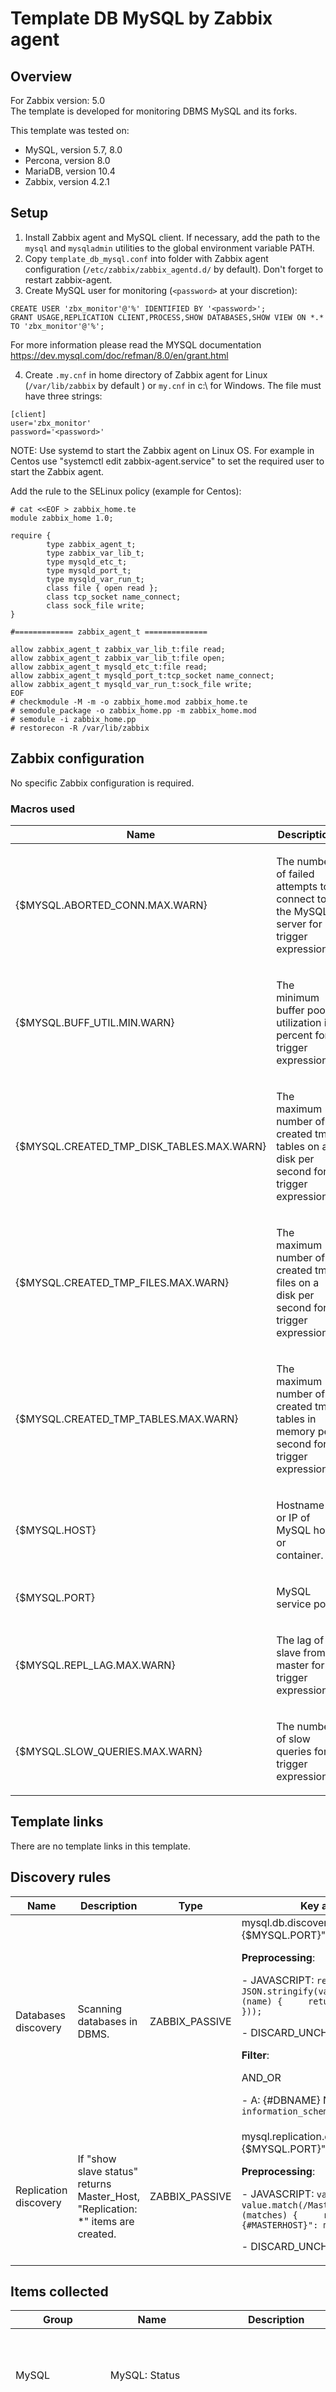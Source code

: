 
# Template DB MySQL by Zabbix agent

## Overview

For Zabbix version: 5.0  
The template is developed for monitoring DBMS MySQL and its forks.

This template was tested on:

- MySQL, version 5.7, 8.0
- Percona, version 8.0
- MariaDB, version 10.4
- Zabbix, version 4.2.1

## Setup

1. Install Zabbix agent and MySQL client. If necessary, add the path to the `mysql` and `mysqladmin` utilities to the global environment variable PATH.
2. Copy `template_db_mysql.conf` into folder with Zabbix agent configuration (`/etc/zabbix/zabbix_agentd.d/` by default). Don't forget to restart zabbix-agent.
3. Create MySQL user for monitoring (`<password>` at your discretion):

```text
CREATE USER 'zbx_monitor'@'%' IDENTIFIED BY '<password>';
GRANT USAGE,REPLICATION CLIENT,PROCESS,SHOW DATABASES,SHOW VIEW ON *.* TO 'zbx_monitor'@'%';
```

For more information please read the MYSQL documentation https://dev.mysql.com/doc/refman/8.0/en/grant.html

4. Create `.my.cnf` in home directory of Zabbix agent for Linux (`/var/lib/zabbix` by default ) or `my.cnf` in c:\ for Windows. The file must have three strings:

```text
[client]
user='zbx_monitor'
password='<password>'
```
NOTE: Use systemd to start the Zabbix agent on Linux OS. 
For example in Centos use "systemctl edit zabbix-agent.service" to set the required user to start the Zabbix agent. 

Add the rule to the SELinux policy (example for Centos):

```text
# cat <<EOF > zabbix_home.te
module zabbix_home 1.0;

require {
        type zabbix_agent_t;
        type zabbix_var_lib_t;
        type mysqld_etc_t;
        type mysqld_port_t;
        type mysqld_var_run_t;
        class file { open read };
        class tcp_socket name_connect;
        class sock_file write;
}

#============= zabbix_agent_t ==============

allow zabbix_agent_t zabbix_var_lib_t:file read;
allow zabbix_agent_t zabbix_var_lib_t:file open;
allow zabbix_agent_t mysqld_etc_t:file read;
allow zabbix_agent_t mysqld_port_t:tcp_socket name_connect;
allow zabbix_agent_t mysqld_var_run_t:sock_file write;
EOF
# checkmodule -M -m -o zabbix_home.mod zabbix_home.te
# semodule_package -o zabbix_home.pp -m zabbix_home.mod
# semodule -i zabbix_home.pp
# restorecon -R /var/lib/zabbix
```

## Zabbix configuration

No specific Zabbix configuration is required.

### Macros used

|Name|Description|Default|
|----|-----------|-------|
|{$MYSQL.ABORTED_CONN.MAX.WARN} |<p>The number of failed attempts to connect to the MySQL server for trigger expression.</p> |`3` |
|{$MYSQL.BUFF_UTIL.MIN.WARN} |<p>The minimum buffer pool utilization in percent for trigger expression.</p> |`50` |
|{$MYSQL.CREATED_TMP_DISK_TABLES.MAX.WARN} |<p>The maximum number of created tmp tables on a disk per second for trigger expressions.</p> |`10` |
|{$MYSQL.CREATED_TMP_FILES.MAX.WARN} |<p>The maximum number of created tmp files on a disk per second for trigger expressions.</p> |`10` |
|{$MYSQL.CREATED_TMP_TABLES.MAX.WARN} |<p>The maximum number of created tmp tables in memory per second for trigger expressions.</p> |`30` |
|{$MYSQL.HOST} |<p>Hostname or IP of MySQL host or container.</p> |`localhost` |
|{$MYSQL.PORT} |<p>MySQL service port.</p> |`3306` |
|{$MYSQL.REPL_LAG.MAX.WARN} |<p>The lag of slave from master for trigger expression.</p> |`30m` |
|{$MYSQL.SLOW_QUERIES.MAX.WARN} |<p>The number of slow queries for trigger expression.</p> |`3` |

## Template links

There are no template links in this template.

## Discovery rules

|Name|Description|Type|Key and additional info|
|----|-----------|----|----|
|Databases discovery |<p>Scanning databases in DBMS.</p> |ZABBIX_PASSIVE |mysql.db.discovery["{$MYSQL.HOST}","{$MYSQL.PORT}"]<p>**Preprocessing**:</p><p>- JAVASCRIPT: `return JSON.stringify(value.split("\n").map(function (name) {     return ({"{#DBNAME}": name}); }));`</p><p>- DISCARD_UNCHANGED_HEARTBEAT: `1d`</p><p>**Filter**:</p>AND_OR <p>- A: {#DBNAME} NOT_MATCHES_REGEX `information_schema`</p> |
|Replication discovery |<p>If "show slave status" returns Master_Host, "Replication: *" items are created.</p> |ZABBIX_PASSIVE |mysql.replication.discovery["{$MYSQL.HOST}","{$MYSQL.PORT}"]<p>**Preprocessing**:</p><p>- JAVASCRIPT: `var matches = value.match(/Master_Host.*>(.*)<.*/); if (matches) {     return JSON.stringify([{"{#MASTERHOST}": matches[1]}]); } return '[]';`</p><p>- DISCARD_UNCHANGED_HEARTBEAT: `1d`</p> |

## Items collected

|Group|Name|Description|Type|Key and additional info|
|-----|----|-----------|----|---------------------|
|MySQL |MySQL: Status | |ZABBIX_PASSIVE |mysql.ping["{$MYSQL.HOST}","{$MYSQL.PORT}"]<p>**Preprocessing**:</p><p>- JAVASCRIPT: `return value.indexOf('is alive') !== -1 ? 1 : 0;`</p><p>- DISCARD_UNCHANGED_HEARTBEAT: `10m`</p> |
|MySQL |MySQL: Version | |ZABBIX_PASSIVE |mysql.version["{$MYSQL.HOST}","{$MYSQL.PORT}"]<p>**Preprocessing**:</p><p>- REGEX: `(Server version)\s+(.+) \2`</p><p>- DISCARD_UNCHANGED_HEARTBEAT: `1d`</p> |
|MySQL |MySQL: Uptime |<p>The number of seconds that the server has been up.</p> |DEPENDENT |mysql.uptime<p>**Preprocessing**:</p><p>- XMLPATH: `/resultset/row[field/text()='Uptime']/field[@name='Value']/text()`</p> |
|MySQL |MySQL: Aborted clients per second |<p>The number of connections that were aborted because the client died without closing the connection properly.</p> |DEPENDENT |mysql.aborted_clients.rate<p>**Preprocessing**:</p><p>- XMLPATH: `/resultset/row[field/text()='Aborted_clients']/field[@name='Value']/text()`</p><p>- CHANGE_PER_SECOND |
|MySQL |MySQL: Aborted connections per second |<p>The number of failed attempts to connect to the MySQL server.</p> |DEPENDENT |mysql.aborted_connects.rate<p>**Preprocessing**:</p><p>- XMLPATH: `/resultset/row[field/text()='Aborted_connects']/field[@name='Value']/text()`</p><p>- CHANGE_PER_SECOND |
|MySQL |MySQL: Connection errors accept per second |<p>Number of errors that occurred during calls to accept() on the listening port.</p> |DEPENDENT |mysql.connection_errors_accept.rate<p>**Preprocessing**:</p><p>- XMLPATH: `/resultset/row[field/text()='Connection_errors_accept']/field[@name='Value']/text()`</p><p>- CHANGE_PER_SECOND |
|MySQL |MySQL: Connection errors internal per second |<p>Number of refused connections due to internal server errors, for example out of memory errors, or failed thread starts.</p> |DEPENDENT |mysql.connection_errors_internal.rate<p>**Preprocessing**:</p><p>- XMLPATH: `/resultset/row[field/text()='Connection_errors_internal']/field[@name='Value']/text()`</p><p>- CHANGE_PER_SECOND |
|MySQL |MySQL: Connection errors max connections per second |<p>Number of refused connections due to the max_connections limit being reached.</p> |DEPENDENT |mysql.connection_errors_max_connections.rate<p>**Preprocessing**:</p><p>- XMLPATH: `/resultset/row[field/text()='Connection_errors_max_connections']/field[@name='Value']/text()`</p><p>- CHANGE_PER_SECOND |
|MySQL |MySQL: Connection errors peer address per second |<p>Number of errors while searching for the connecting client IP address.</p> |DEPENDENT |mysql.connection_errors_peer_address.rate<p>**Preprocessing**:</p><p>- XMLPATH: `/resultset/row[field/text()='Connection_errors_peer_address']/field[@name='Value']/text()`</p><p>- CHANGE_PER_SECOND |
|MySQL |MySQL: Connection errors select per second |<p>Number of errors during calls to select() or poll() on the listening port. The client would not necessarily have been rejected in these cases.</p> |DEPENDENT |mysql.connection_errors_select.rate<p>**Preprocessing**:</p><p>- XMLPATH: `/resultset/row[field/text()='Connection_errors_select']/field[@name='Value']/text()`</p><p>- CHANGE_PER_SECOND |
|MySQL |MySQL: Connection errors tcpwrap per second |<p>Number of connections the libwrap library refused.</p> |DEPENDENT |mysql.connection_errors_tcpwrap.rate<p>**Preprocessing**:</p><p>- XMLPATH: `/resultset/row[field/text()='Connection_errors_tcpwrap']/field[@name='Value']/text()`</p><p>- CHANGE_PER_SECOND |
|MySQL |MySQL: Connections per second |<p>The number of connection attempts (successful or not) to the MySQL server.</p> |DEPENDENT |mysql.connections.rate<p>**Preprocessing**:</p><p>- XMLPATH: `/resultset/row[field/text()='Connections']/field[@name='Value']/text()`</p><p>- CHANGE_PER_SECOND |
|MySQL |MySQL: Max used connections |<p>The maximum number of connections that have been in use simultaneously since the server started.</p> |DEPENDENT |mysql.max_used_connections<p>**Preprocessing**:</p><p>- XMLPATH: `/resultset/row[field/text()='Max_used_connections']/field[@name='Value']/text()`</p><p>- DISCARD_UNCHANGED_HEARTBEAT: `1h`</p> |
|MySQL |MySQL: Threads cached |<p>The number of threads in the thread cache.</p> |DEPENDENT |mysql.threads_cached<p>**Preprocessing**:</p><p>- XMLPATH: `/resultset/row[field/text()='Threads_cached']/field[@name='Value']/text()`</p> |
|MySQL |MySQL: Threads connected |<p>The number of currently open connections.</p> |DEPENDENT |mysql.threads_connected<p>**Preprocessing**:</p><p>- XMLPATH: `/resultset/row[field/text()='Threads_connected']/field[@name='Value']/text()`</p> |
|MySQL |MySQL: Threads created per second |<p>The number of threads created to handle connections. If Threads_created is big, you may want to increase the thread_cache_size value. The cache miss rate can be calculated as Threads_created/Connections.</p> |DEPENDENT |mysql.threads_created.rate<p>**Preprocessing**:</p><p>- XMLPATH: `/resultset/row[field/text()='Threads_created']/field[@name='Value']/text()`</p><p>- CHANGE_PER_SECOND |
|MySQL |MySQL: Threads running |<p>The number of threads that are not sleeping.</p> |DEPENDENT |mysql.threads_running<p>**Preprocessing**:</p><p>- XMLPATH: `/resultset/row[field/text()='Threads_running']/field[@name='Value']/text()`</p> |
|MySQL |MySQL: Buffer pool efficiency |<p>The item shows how effectively the buffer pool is serving reads.</p> |CALCULATED |mysql.buffer_pool_efficiency<p>**Expression**:</p>`last(mysql.innodb_buffer_pool_reads) /  ( last(mysql.innodb_buffer_pool_read_requests) +  ( last(mysql.innodb_buffer_pool_read_requests) = 0 ) ) * 100 *  ( last(mysql.innodb_buffer_pool_read_requests) > 0 )` |
|MySQL |MySQL: Buffer pool utilization |<p>Ratio of used to total pages in the buffer pool.</p> |CALCULATED |mysql.buffer_pool_utilization<p>**Expression**:</p>`( last(mysql.innodb_buffer_pool_pages_total) -  last(mysql.innodb_buffer_pool_pages_free) ) /  ( last(mysql.innodb_buffer_pool_pages_total) +  ( last(mysql.innodb_buffer_pool_pages_total) = 0 ) ) * 100 *  ( last(mysql.innodb_buffer_pool_pages_total) > 0 )` |
|MySQL |MySQL: Created tmp files on disk per second |<p>How many temporary files mysqld has created.</p> |DEPENDENT |mysql.created_tmp_files.rate<p>**Preprocessing**:</p><p>- XMLPATH: `/resultset/row[field/text()='Created_tmp_files']/field[@name='Value']/text()`</p><p>- CHANGE_PER_SECOND |
|MySQL |MySQL: Created tmp tables on disk per second |<p>The number of internal on-disk temporary tables created by the server while executing statements.</p> |DEPENDENT |mysql.created_tmp_disk_tables.rate<p>**Preprocessing**:</p><p>- XMLPATH: `/resultset/row[field/text()='Created_tmp_disk_tables']/field[@name='Value']/text()`</p><p>- CHANGE_PER_SECOND |
|MySQL |MySQL: Created tmp tables on memory per second |<p>The number of internal temporary tables created by the server while executing statements.</p> |DEPENDENT |mysql.created_tmp_tables.rate<p>**Preprocessing**:</p><p>- XMLPATH: `/resultset/row[field/text()='Created_tmp_tables']/field[@name='Value']/text()`</p><p>- CHANGE_PER_SECOND |
|MySQL |MySQL: InnoDB buffer pool pages free |<p>The total size of the InnoDB buffer pool, in pages.</p> |DEPENDENT |mysql.innodb_buffer_pool_pages_free<p>**Preprocessing**:</p><p>- XMLPATH: `/resultset/row[field/text()='Innodb_buffer_pool_pages_free']/field[@name='Value']/text()`</p> |
|MySQL |MySQL: InnoDB buffer pool pages total |<p>The total size of the InnoDB buffer pool, in pages.</p> |DEPENDENT |mysql.innodb_buffer_pool_pages_total<p>**Preprocessing**:</p><p>- XMLPATH: `/resultset/row[field/text()='Innodb_buffer_pool_pages_total']/field[@name='Value']/text()`</p><p>- DISCARD_UNCHANGED_HEARTBEAT: `1h`</p> |
|MySQL |MySQL: InnoDB buffer pool read requests per second |<p>The number of logical read requests per second.</p> |DEPENDENT |mysql.innodb_buffer_pool_read_requests.rate<p>**Preprocessing**:</p><p>- XMLPATH: `/resultset/row[field/text()='Innodb_buffer_pool_read_requests']/field[@name='Value']/text()`</p><p>- CHANGE_PER_SECOND |
|MySQL |MySQL: InnoDB buffer pool reads per second |<p>The number of logical reads per second that InnoDB could not satisfy from the buffer pool, and had to read directly from disk.</p> |DEPENDENT |mysql.innodb_buffer_pool_reads.rate<p>**Preprocessing**:</p><p>- XMLPATH: `/resultset/row[field/text()='Innodb_buffer_pool_reads']/field[@name='Value']/text()`</p><p>- CHANGE_PER_SECOND |
|MySQL |MySQL: InnoDB row lock time |<p>The total time spent in acquiring row locks for InnoDB tables, in milliseconds.</p> |DEPENDENT |mysql.innodb_row_lock_time<p>**Preprocessing**:</p><p>- XMLPATH: `/resultset/row[field/text()='Innodb_row_lock_time']/field[@name='Value']/text()`</p><p>- MULTIPLIER: `0.001`</p><p>- DISCARD_UNCHANGED_HEARTBEAT: `1h`</p> |
|MySQL |MySQL: InnoDB row lock time max |<p>The maximum time to acquire a row lock for InnoDB tables, in milliseconds.</p> |DEPENDENT |mysql.innodb_row_lock_time_max<p>**Preprocessing**:</p><p>- XMLPATH: `/resultset/row[field/text()='Innodb_row_lock_time_max']/field[@name='Value']/text()`</p><p>- MULTIPLIER: `0.001`</p><p>- DISCARD_UNCHANGED_HEARTBEAT: `1h`</p> |
|MySQL |MySQL: InnoDB row lock waits |<p>The number of times operations on InnoDB tables had to wait for a row lock.</p> |DEPENDENT |mysql.innodb_row_lock_waits<p>**Preprocessing**:</p><p>- XMLPATH: `/resultset/row[field/text()='Innodb_row_lock_waits']/field[@name='Value']/text()`</p> |
|MySQL |MySQL: Slow queries per second |<p>The number of queries that have taken more than long_query_time seconds.</p> |DEPENDENT |mysql.slow_queries.rate<p>**Preprocessing**:</p><p>- XMLPATH: `/resultset/row[field/text()='Slow_queries']/field[@name='Value']/text()`</p><p>- CHANGE_PER_SECOND |
|MySQL |MySQL: Bytes received |<p>The number of bytes received from all clients.</p> |DEPENDENT |mysql.bytes_received.rate<p>**Preprocessing**:</p><p>- XMLPATH: `/resultset/row[field/text()='Bytes_received']/field[@name='Value']/text()`</p><p>- CHANGE_PER_SECOND |
|MySQL |MySQL: Bytes sent |<p>The number of bytes sent to all clients.</p> |DEPENDENT |mysql.bytes_sent.rate<p>**Preprocessing**:</p><p>- XMLPATH: `/resultset/row[field/text()='Bytes_sent']/field[@name='Value']/text()`</p><p>- CHANGE_PER_SECOND |
|MySQL |MySQL: Command Delete per second |<p>The Com_delete counter variable indicates the number of times the delete statement has been executed.</p> |DEPENDENT |mysql.com_delete.rate<p>**Preprocessing**:</p><p>- XMLPATH: `/resultset/row[field/text()='Com_delete']/field[@name='Value']/text()`</p><p>- CHANGE_PER_SECOND |
|MySQL |MySQL: Command Insert per second |<p>The Com_insert counter variable indicates the number of times the insert statement has been executed.</p> |DEPENDENT |mysql.com_insert.rate<p>**Preprocessing**:</p><p>- XMLPATH: `/resultset/row[field/text()='Com_insert']/field[@name='Value']/text()`</p><p>- CHANGE_PER_SECOND |
|MySQL |MySQL: Command Select per second |<p>The Com_select counter variable indicates the number of times the select statement has been executed.</p> |DEPENDENT |mysql.com_select.rate<p>**Preprocessing**:</p><p>- XMLPATH: `/resultset/row[field/text()='Com_select']/field[@name='Value']/text()`</p><p>- CHANGE_PER_SECOND |
|MySQL |MySQL: Command Update per second |<p>The Com_update counter variable indicates the number of times the update statement has been executed.</p> |DEPENDENT |mysql.com_update.rate<p>**Preprocessing**:</p><p>- XMLPATH: `/resultset/row[field/text()='Com_update']/field[@name='Value']/text()`</p><p>- CHANGE_PER_SECOND |
|MySQL |MySQL: Queries per second |<p>The number of statements executed by the server. This variable includes statements executed within stored programs, unlike the Questions variable.</p> |DEPENDENT |mysql.queries.rate<p>**Preprocessing**:</p><p>- XMLPATH: `/resultset/row[field/text()='Queries']/field[@name='Value']/text()`</p><p>- CHANGE_PER_SECOND |
|MySQL |MySQL: Questions per second |<p>The number of statements executed by the server. This includes only statements sent to the server by clients and not statements executed within stored programs, unlike the Queries variable.</p> |DEPENDENT |mysql.questions.rate<p>**Preprocessing**:</p><p>- XMLPATH: `/resultset/row[field/text()='Questions']/field[@name='Value']/text()`</p><p>- CHANGE_PER_SECOND |
|MySQL |MySQL: Size of database {#DBNAME} |<p>-</p> |ZABBIX_PASSIVE |mysql.dbsize["{$MYSQL.HOST}","{$MYSQL.PORT}","{#DBNAME}"]<p>**Preprocessing**:</p><p>- DISCARD_UNCHANGED_HEARTBEAT: `1h`</p> |
|MySQL |MySQL: Replication Seconds Behind Master {#MASTERHOST} |<p>The number of seconds that the slave SQL thread is behind processing the master binary log.</p><p>A high number (or an increasing one) can indicate that the slave is unable to handle events</p><p>from the master in a timely fashion.</p> |DEPENDENT |mysql.seconds_behind_master["{#MASTERHOST}"]<p>**Preprocessing**:</p><p>- XMLPATH: `/resultset/row/field[@name='Seconds_Behind_Master']/text()`</p><p>- DISCARD_UNCHANGED_HEARTBEAT: `1h`</p><p>- NOT_MATCHES_REGEX: `null`</p><p>⛔️ON_FAIL: `CUSTOM_ERROR -> Replication is not performed.`</p> |
|MySQL |MySQL: Replication Slave IO Running {#MASTERHOST} |<p>Whether the I/O thread for reading the master's binary log is running. </p><p>Normally, you want this to be Yes unless you have not yet started replication or have </p><p>explicitly stopped it with STOP SLAVE.</p> |DEPENDENT |mysql.slave_io_running["{#MASTERHOST}"]<p>**Preprocessing**:</p><p>- XMLPATH: `/resultset/row/field[@name='Slave_IO_Running']/text()`</p><p>- DISCARD_UNCHANGED_HEARTBEAT: `1h`</p> |
|MySQL |MySQL: Replication Slave SQL Running {#MASTERHOST} |<p>Whether the SQL thread for executing events in the relay log is running. </p><p>As with the I/O thread, this should normally be Yes.</p> |DEPENDENT |mysql.slave_sql_running["{#MASTERHOST}"]<p>**Preprocessing**:</p><p>- XMLPATH: `/resultset/row/field[@name='Slave_SQL_Running']/text()`</p><p>- DISCARD_UNCHANGED_HEARTBEAT: `1h`</p> |
|Zabbix_raw_items |MySQL: Get status variables |<p>The item gets server global status information.</p> |ZABBIX_PASSIVE |mysql.get_status_variables["{$MYSQL.HOST}","{$MYSQL.PORT}"] |
|Zabbix_raw_items |MySQL: InnoDB buffer pool read requests |<p>The number of logical read requests.</p> |DEPENDENT |mysql.innodb_buffer_pool_read_requests<p>**Preprocessing**:</p><p>- XMLPATH: `/resultset/row[field/text()='Innodb_buffer_pool_read_requests']/field[@name='Value']/text()`</p> |
|Zabbix_raw_items |MySQL: InnoDB buffer pool reads |<p>The number of logical reads that InnoDB could not satisfy from the buffer pool, and had to read directly from disk.</p> |DEPENDENT |mysql.innodb_buffer_pool_reads<p>**Preprocessing**:</p><p>- XMLPATH: `/resultset/row[field/text()='Innodb_buffer_pool_reads']/field[@name='Value']/text()`</p> |
|Zabbix_raw_items |MySQL: Replication Slave status {#MASTERHOST} |<p>The item gets status information on essential parameters of the slave threads.</p> |ZABBIX_PASSIVE |mysql.slave_status["{$MYSQL.HOST}","{$MYSQL.PORT}","{#MASTERHOST}"] |

## Triggers

|Name|Description|Expression|Severity|Dependencies and additional info|
|----|-----------|----|----|----|
|MySQL: Service is down | |`{TEMPLATE_NAME:mysql.ping["{$MYSQL.HOST}","{$MYSQL.PORT}"].last()}=0` |HIGH | |
|MySQL: Version has changed (new version value received: {ITEM.VALUE}) |<p>MySQL version has changed. Ack to close.</p> |`{TEMPLATE_NAME:mysql.version["{$MYSQL.HOST}","{$MYSQL.PORT}"].diff()}=1 and {TEMPLATE_NAME:mysql.version["{$MYSQL.HOST}","{$MYSQL.PORT}"].strlen()}>0` |INFO |<p>Manual close: YES</p> |
|MySQL: Service has been restarted (uptime < 10m) |<p>MySQL uptime is less than 10 minutes.</p> |`{TEMPLATE_NAME:mysql.uptime.last()}<10m` |INFO | |
|MySQL: Failed to fetch info data (or no data for 30m) |<p>Zabbix has not received data for items for the last 30 minutes.</p> |`{TEMPLATE_NAME:mysql.uptime.nodata(30m)}=1` |INFO |<p>**Depends on**:</p><p>- MySQL: Service is down</p> |
|MySQL: Server has aborted connections (over {$MYSQL.ABORTED_CONN.MAX.WARN} for 5m) |<p>The number of failed attempts to connect to the MySQL server is more than {$MYSQL.ABORTED_CONN.MAX.WARN} in the last 5 minutes.</p> |`{TEMPLATE_NAME:mysql.aborted_connects.rate.min(5m)}>{$MYSQL.ABORTED_CONN.MAX.WARN}` |AVERAGE |<p>**Depends on**:</p><p>- MySQL: Refused connections (max_connections limit reached)</p> |
|MySQL: Refused connections (max_connections limit reached) |<p>Number of refused connections due to the max_connections limit being reached.</p> |`{TEMPLATE_NAME:mysql.connection_errors_max_connections.rate.last()}>0` |AVERAGE | |
|MySQL: Buffer pool utilization is too low (less {$MYSQL.BUFF_UTIL.MIN.WARN}% for 5m) |<p>The buffer pool utilization is less than {$MYSQL.BUFF_UTIL.MIN.WARN}% in the last 5 minutes. This means that there is a lot of unused RAM allocated for the buffer pool, which you can easily reallocate at the moment.</p> |`{TEMPLATE_NAME:mysql.buffer_pool_utilization.max(5m)}<{$MYSQL.BUFF_UTIL.MIN.WARN}` |WARNING | |
|MySQL: Number of temporary files created per second is high (over {$MYSQL.CREATED_TMP_FILES.MAX.WARN} for 5m) |<p>Possibly the application using the database is in need of query optimization.</p> |`{TEMPLATE_NAME:mysql.created_tmp_files.rate.min(5m)}>{$MYSQL.CREATED_TMP_FILES.MAX.WARN}` |WARNING | |
|MySQL: Number of on-disk temporary tables created per second is high (over {$MYSQL.CREATED_TMP_DISK_TABLES.MAX.WARN} for 5m) |<p>Possibly the application using the database is in need of query optimization.</p> |`{TEMPLATE_NAME:mysql.created_tmp_disk_tables.rate.min(5m)}>{$MYSQL.CREATED_TMP_DISK_TABLES.MAX.WARN}` |WARNING | |
|MySQL: Number of internal temporary tables created per second is high (over {$MYSQL.CREATED_TMP_TABLES.MAX.WARN} for 5m) |<p>Possibly the application using the database is in need of query optimization.</p> |`{TEMPLATE_NAME:mysql.created_tmp_tables.rate.min(5m)}>{$MYSQL.CREATED_TMP_TABLES.MAX.WARN}` |WARNING | |
|MySQL: Server has slow queries (over {$MYSQL.SLOW_QUERIES.MAX.WARN} for 5m) |<p>The number of slow queries is more than {$MYSQL.SLOW_QUERIES.MAX.WARN} in the last 5 minutes.</p> |`{TEMPLATE_NAME:mysql.slow_queries.rate.min(5m)}>{$MYSQL.SLOW_QUERIES.MAX.WARN}` |WARNING | |
|MySQL: Replication lag is too high (over {$MYSQL.REPL_LAG.MAX.WARN} for 5m) |<p>-</p> |`{TEMPLATE_NAME:mysql.seconds_behind_master["{#MASTERHOST}"].min(5m)}>{$MYSQL.REPL_LAG.MAX.WARN}` |WARNING | |
|MySQL: The slave I/O thread is not running |<p>Whether the I/O thread for reading the master's binary log is running.</p> |`{TEMPLATE_NAME:mysql.slave_io_running["{#MASTERHOST}"].count(#1,"No",eq)}=1` |AVERAGE | |
|MySQL: The slave I/O thread is not connected to a replication master |<p>-</p> |`{TEMPLATE_NAME:mysql.slave_io_running["{#MASTERHOST}"].count(#1,"Yes",ne)}=1` |WARNING |<p>**Depends on**:</p><p>- MySQL: The slave I/O thread is not running</p> |
|MySQL: The SQL thread is not running |<p>Whether the SQL thread for executing events in the relay log is running.</p> |`{TEMPLATE_NAME:mysql.slave_sql_running["{#MASTERHOST}"].count(#1,"No",eq)}=1` |WARNING |<p>**Depends on**:</p><p>- MySQL: The slave I/O thread is not running</p> |

## Feedback

Please report any issues with the template at https://support.zabbix.com

You can also provide a feedback, discuss the template or ask for help with it at [ZABBIX forums](https://www.zabbix.com/forum/zabbix-suggestions-and-feedback/384189-discussion-thread-for-official-zabbix-template-db-mysql).

